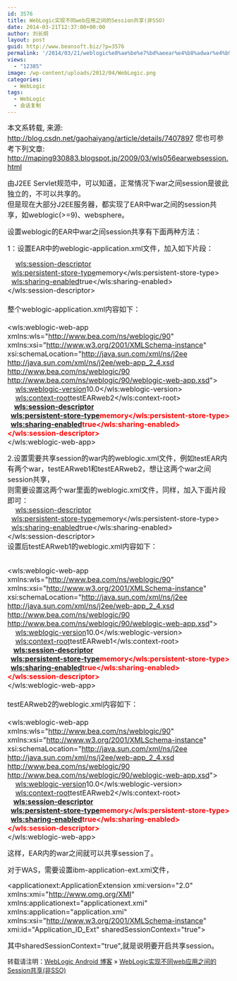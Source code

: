 ```yaml
---
id: 3576
title: WebLogic实现不同web应用之间的Session共享(非SSO)
date: 2014-03-21T12:37:00+00:00
author: 刘长炯
layout: post
guid: http://www.beansoft.biz/?p=3576
permalink: '/2014/03/21/weblogic%e8%ae%be%e7%bd%aeear%e4%b8%adwar%e4%b9%8b%e9%97%b4session%e5%85%b1%e4%ba%ab/'
views:
  - "12385"
image: /wp-content/uploads/2012/04/WebLogic.png
categories:
  - WebLogic
tags:
  - WebLogic
  - 会话复制
---
```

<font style="font-size: 12pt">本文系转载, 来源: <a title="http://blog.csdn.net/gaohaiyang/article/details/7407897" href="http://blog.csdn.net/gaohaiyang/article/details/7407897">http://blog.csdn.net/gaohaiyang/article/details/7407897</a> 您也可参考下列文章: <a title="http://maping930883.blogspot.jp/2009/03/wls056earwebsession.html" href="http://maping930883.blogspot.jp/2009/03/wls056earwebsession.html">http://maping930883.blogspot.jp/2009/03/wls056earwebsession.html</a></font>

<font style="font-size: 12pt">由J2EE Servlet规范中，可以知道，正常情况下war之间session是彼此独立的，不可以共享的。 <br />但是现在大部分J2EE服务器，都实现了EAR中war之间的session共享，如weblogic(>=9)、websphere。</font>

<font style="font-size: 12pt">设置weblogic的EAR中war之间session共享有下面两种方法：</font>

<font style="font-size: 12pt">1：设置EAR中的weblogic-application.xml文件，加入如下片段：</font>

<font style="font-size: 12pt">&#160;&#160;&#160; <wls:session-descriptor> <br />&#160; <wls:persistent-store-type>memory</wls:persistent-store-type> <br />&#160; <wls:sharing-enabled>true</wls:sharing-enabled> <br /></wls:session-descriptor> <br />&#160; <br />整个weblogic-application.xml内容如下： <br /><?xml version="1.0" encoding="UTF-8"?> <br /><wls:weblogic-web-app xmlns:wls="</font><font style="font-size: 12pt"><a href="http://www.bea.com/ns/weblogic/90"><font color="#0066cc">http://www.bea.com/ns/weblogic/90</font></a>" xmlns:xsi="<a href="http://www.w3.org/2001/XMLSchema-instance"><font color="#0066cc">http://www.w3.org/2001/XMLSchema-instance</font></a>" xsi:schemaLocation="<a href="http://java.sun.com/xml/ns/j2ee"><font color="#0066cc">http://java.sun.com/xml/ns/j2ee</font></a> <a href="http://java.sun.com/xml/ns/j2ee/web-app_2_4.xsd"><font color="#0066cc">http://java.sun.com/xml/ns/j2ee/web-app_2_4.xsd</font></a> <a href="http://www.bea.com/ns/weblogic/90"><font color="#0066cc">http://www.bea.com/ns/weblogic/90</font></a> <a href="http://www.bea.com/ns/weblogic/90/weblogic-web-app.xsd"><font color="#0066cc">http://www.bea.com/ns/weblogic/90/weblogic-web-app.xsd</font></a>"> <br />&#160;&#160;&#160; <wls:weblogic-version>10.0</wls:weblogic-version> <br />&#160;&#160;&#160; <wls:context-root>testEARweb2</wls:context-root> <br /></font><font style="font-size: 12pt"><strong><span style="color: "><font color="#ff0000">&#160;&#160;&#160; <wls:session-descriptor> <br />&#160; <wls:persistent-store-type>memory</wls:persistent-store-type> <br />&#160; <wls:sharing-enabled>true</wls:sharing-enabled> <br /></wls:session-descriptor></font></span></strong> <br /></wls:weblogic-web-app></font>

<font style="font-size: 12pt">2.设置需要共享session的war内的weblogic.xml文件，例如testEAR内有两个war，testEARweb1和testEARweb2，想让这两个war之间session共享， <br />则需要设置这两个war里面的weblogic.xml文件，同样，加入下面片段即可： <br />&#160;&#160;&#160; <wls:session-descriptor> <br />&#160; <wls:persistent-store-type>memory</wls:persistent-store-type> <br />&#160; <wls:sharing-enabled>true</wls:sharing-enabled> <br /></wls:session-descriptor> <br />设置后testEARweb1的weblogic.xml内容如下：</font>

<font style="font-size: 12pt"><?xml version="1.0" encoding="UTF-8"?> <br /><wls:weblogic-web-app xmlns:wls="</font><font style="font-size: 12pt"><a href="http://www.bea.com/ns/weblogic/90"><font color="#0066cc">http://www.bea.com/ns/weblogic/90</font></a>" xmlns:xsi="<a href="http://www.w3.org/2001/XMLSchema-instance"><font color="#0066cc">http://www.w3.org/2001/XMLSchema-instance</font></a>" xsi:schemaLocation="<a href="http://java.sun.com/xml/ns/j2ee"><font color="#0066cc">http://java.sun.com/xml/ns/j2ee</font></a> <a href="http://java.sun.com/xml/ns/j2ee/web-app_2_4.xsd"><font color="#0066cc">http://java.sun.com/xml/ns/j2ee/web-app_2_4.xsd</font></a> <a href="http://www.bea.com/ns/weblogic/90"><font color="#0066cc">http://www.bea.com/ns/weblogic/90</font></a> <a href="http://www.bea.com/ns/weblogic/90/weblogic-web-app.xsd"><font color="#0066cc">http://www.bea.com/ns/weblogic/90/weblogic-web-app.xsd</font></a>"> <br />&#160;&#160;&#160; <wls:weblogic-version>10.0</wls:weblogic-version> <br />&#160;&#160;&#160; <wls:context-root>testEARweb1</wls:context-root> <br /><span style="color: "><font color="#ff0000">&#160;&#160; </font></span><strong><span style="color: "><font color="#ff0000"><wls:session-descriptor> <br />&#160; <wls:persistent-store-type>memory</wls:persistent-store-type> <br />&#160; <wls:sharing-enabled>true</wls:sharing-enabled> <br /></wls:session-descriptor></font></span> <br /></strong></wls:weblogic-web-app> <br />&#160; <br />testEARweb2的weblogic.xml内容如下：&#160; <br /><?xml version="1.0" encoding="UTF-8"?> <br /><wls:weblogic-web-app xmlns:wls="<a href="http://www.bea.com/ns/weblogic/90"><font color="#0066cc">http://www.bea.com/ns/weblogic/90</font></a>" xmlns:xsi="<a href="http://www.w3.org/2001/XMLSchema-instance"><font color="#0066cc">http://www.w3.org/2001/XMLSchema-instance</font></a>" xsi:schemaLocation="<a href="http://java.sun.com/xml/ns/j2ee"><font color="#0066cc">http://java.sun.com/xml/ns/j2ee</font></a> <a href="http://java.sun.com/xml/ns/j2ee/web-app_2_4.xsd"><font color="#0066cc">http://java.sun.com/xml/ns/j2ee/web-app_2_4.xsd</font></a> <a href="http://www.bea.com/ns/weblogic/90"><font color="#0066cc">http://www.bea.com/ns/weblogic/90</font></a> <a href="http://www.bea.com/ns/weblogic/90/weblogic-web-app.xsd"><font color="#0066cc">http://www.bea.com/ns/weblogic/90/weblogic-web-app.xsd</font></a>"> <br />&#160;&#160;&#160; <wls:weblogic-version>10.0</wls:weblogic-version> <br />&#160;&#160;&#160; <wls:context-root>testEARweb2</wls:context-root> <br />&#160;&#160; </font><font style="font-size: 12pt"><strong><span style="color: "><font color="#ff0000"><wls:session-descriptor> <br />&#160; <wls:persistent-store-type>memory</wls:persistent-store-type> <br />&#160; <wls:sharing-enabled>true</wls:sharing-enabled> <br /></wls:session-descriptor></font> <br /></span></strong></wls:weblogic-web-app></font>

<font style="font-size: 12pt">这样，EAR内的war之间就可以共享session了。</font>

<font style="font-size: 12pt">对于WAS，需要设置ibm-application-ext.xmi文件，</font>

<font style="font-size: 12pt"><applicationext:ApplicationExtension xmi:version="2.0" xmlns:xmi="</font><font style="font-size: 12pt"><a href="http://www.omg.org/XMI"><font color="#0066cc">http://www.omg.org/XMI</font></a>" xmlns:applicationext="applicationext.xmi" xmlns:application="application.xmi" xmlns:xsi="<a href="http://www.w3.org/2001/XMLSchema-instance"><font color="#0066cc">http://www.w3.org/2001/XMLSchema-instance</font></a></font><font style="font-size: 12pt">" xmi:id="Application_ID_Ext" sharedSessionContext="true">&#160; </font>

<font style="font-size: 12pt">其中sharedSessionContext="true",就是说明要开启共享session。</font>

转载请注明：[WebLogic Android 博客](http://www.beansoft.biz) &raquo; [WebLogic实现不同web应用之间的Session共享(非SSO)](http://www.beansoft.biz/2014/03/21/weblogic%e8%ae%be%e7%bd%aeear%e4%b8%adwar%e4%b9%8b%e9%97%b4session%e5%85%b1%e4%ba%ab/)